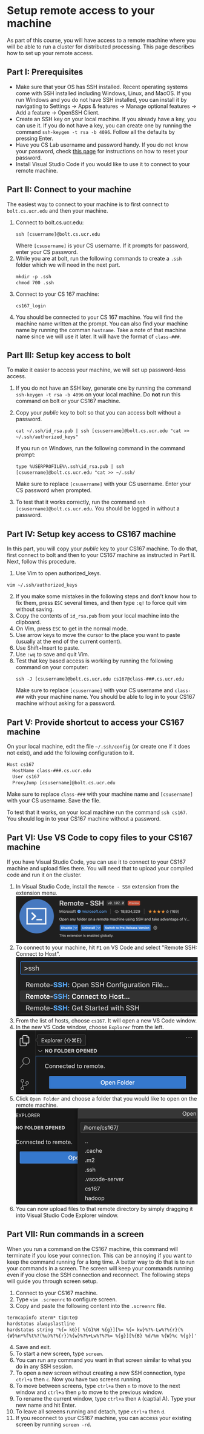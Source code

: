 # Setup remote access to your machine
As part of this course, you will have access to a remote machine where you will be able to run a cluster for distributed processing. This page describes how to set up your remote access.

## Part I: Prerequisites
- Make sure that your OS has SSH installed. Recent operating systems come with SSH installed including Windows, Linux, and MacOS. If you run Windows and you do not have SSH installed, you can install it by navigating to Settings -> Apps & features -> Manage optional features -> Add a feature -> OpenSSH Client.
- Create an SSH key on your local machine. If you already have a key, you can use it. If you do not have a key, you can create one by running the command `ssh-keygen -t rsa -b 4096`. Follow all the defaults by pressing Enter.
- Have you CS Lab username and password handy. If you do not know your password, check [this page](https://www1.cs.ucr.edu/department-intranet) for instructions on how to reset your password.
- Install Visual Studio Code if you would like to use it to connect to your remote machine.

## Part II: Connect to your machine
The easiest way to connect to your machine is to first connect to `bolt.cs.ucr.edu` and then your machine.

1. Connect to bolt.cs.ucr.edu:
    ```shell
    ssh [csuername]@bolt.cs.ucr.edu
    ```
    Where `[csusername]` is your CS username. If it prompts for password, enter your CS password.
2. While you are at bolt, run the following commands to create a `.ssh` folder which we will need in the next part.
    ```shell
    mkdir -p .ssh
    chmod 700 .ssh
    ```
3. Connect to your CS 167 machine:
    ```shell
    cs167_login
    ```
4. You should be connected to your CS 167 machine. You will find the machine name written at the prompt. You can also find your machine name by running the comman `hostname`. Take a note of that machine name since we will use it later. It will have the format of `class-###`.

## Part III: Setup key access to bolt
To make it easier to access your machine, we will set up password-less access.
1. If you do not have an SSH key, generate one by running the command `ssh-keygen -t rsa -b 4096` on your local machine. Do **not** run this command on bolt or your CS167 machine.
2. Copy your *public* key to bolt so that you can access bolt without a password.
    ```shell
    cat ~/.ssh/id_rsa.pub | ssh [csusername]@bolt.cs.ucr.edu "cat >> ~/.ssh/authorized_keys"
    ```
    If you run on Windows, run the following command in the command prompt:
    ```shell
    type %USERPROFILE%\.ssh\id_rsa.pub | ssh [csusername]@bolt.cs.ucr.edu "cat >> ~/.ssh/
    ```
    Make sure to replace `[csusername]` with your CS username.
    Enter your CS password when prompted.

3. To test that it works correctly, run the command `ssh [csusername]@bolt.cs.ucr.edu`. You should be logged in without a password.

## Part IV: Setup key access to CS167 machine
In this part, you will copy your *public* key to your CS167 machine. To do that, first connect to bolt and then to your CS167 machine as instructed in Part II. Next, follow this procedure.
1. Use Vim to open authorized_keys.
```shell
vim ~/.ssh/authorized_keys
```
2. If you make some mistakes in the following steps and don’t know how to fix them, press `ESC` several times, and then type `:q!` to force quit vim without saving.
3. Copy the contents of `id_rsa.pub` from your local machine into the clipboard.
4. On Vim, press `ESC` to get in the normal mode.
5. Use arrow keys to move the cursor to the place you want to paste (usually at the end of the current content).
6. Use Shift+Insert to paste.
7. Use `:wq` to save and quit Vim.
8. Test that key based access is working by running the following command on your computer:
    ```shell
    ssh -J [csusername]@bolt.cs.ucr.edu cs167@class-###.cs.ucr.edu
    ```
    Make sure to replace `[csusername]` with your CS username and `class-###` with your machine name. You should be able to log in to your CS167 machine without asking for a password.

## Part V: Provide shortcut to access your CS167 machine
On your local machine, edit the file `~/.ssh/config` (or create one if it does not exist), and add the following configuration to it.
```text
Host cs167
  HostName class-###.cs.ucr.edu
  User cs167
  ProxyJump [csusername]@bolt.cs.ucr.edu
```
Make sure to replace `class-###` with your machine name and `[csusername]` with your CS username. Save the file.

To test that it works, on your local machine run the command `ssh cs167`. You should log in to your CS167 machine without a password.

## Part VI: Use VS Code to copy files to your CS167 machine
If you have Visual Studio Code, you can use it to connect to your CS167 machine and upload files there. You will need that to upload your compiled code and run it on the cluster.

1. In Visual Studio Code, install the `Remote - SSH` extension from the extension menu.
![Visual Studio Code Remote - SSH extension](vscode-ssh.png)
2. To connect to your machine, hit `F1` on VS Code and select "Remote SSH: Connect to Host".
![Visual Studio Code Remote - SSH connect](vscode-ssh-connect.png)
3. From the list of hosts, choose `cs167`. It will open a new VS Code window.
4. In the new VS Code window, choose `Explorer` from the left.
![Visual Studio Code Explorer](vscode-explorer.png)
5. Click `Open Folder` and choose a folder that you would like to open on the remote machine.
![Visual Studio Code Open Folder](vscode-open-folder.png)
6. You can now upload files to that remote directory by simply dragging it into Visual Studio Code Explorer window.

## Part VII: Run commands in a screen
When you run a command on the CS167 machine, this command will terminate if you lose your connection. This can be annoying if you want to keep the command running for a long time. A better way to do that is to run your commands in a screen. The screen will keep your commands running even if you close the SSH connection and reconnect. The following steps will guide you through screen setup.

1. Connect to your CS167 machine.
2. Type `vim .screenrc` to configure screen.
3. Copy and paste the following content into the `.screenrc` file.
```
termcapinfo xterm* ti@:te@
hardstatus alwayslastline
hardstatus string '%{= kG}[ %{G}%H %{g}][%= %{= kw}%?%-Lw%?%{r}(%{W}%n*%f%t%?(%u)%?%{r})%{w}%?%+Lw%?%?%= %{g}][%{B} %d/%m %{W}%c %{g}]'
```
4. Save and exit.
5. To start a new screen, type `screen`.
6. You can run any command you want in that screen similar to what you do in any SSH session.
7. To open a new screen without creating a new SSH connection, type `ctrl+a` then `c`. Now you have two screens running.
8. To move between screens, type `ctrl+a` then `n` to move to the next window and `ctrl+a` then `p` to move to the previous window.
9. To rename the current window, type `ctrl+a` then `A` (captial A). Type your new name and hit Enter.
10. To leave all screens running and detach, type `ctrl+a` then `d`.
11. If you reconnect to your CS167 machine, you can access your existing screen by running `screen -rd`.